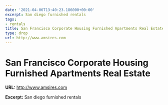 ```yaml
---
date: '2021-04-06T13:40:23.186000+00:00'
excerpt: San diego furnished rentals
tags:
- rentals
title: San Francisco Corporate Housing Furnished Apartments Real Estate
type: drop
url: http://www.amsires.com
---
```


# San Francisco Corporate Housing Furnished Apartments Real Estate

**URL:** http://www.amsires.com

**Excerpt:** San diego furnished rentals
